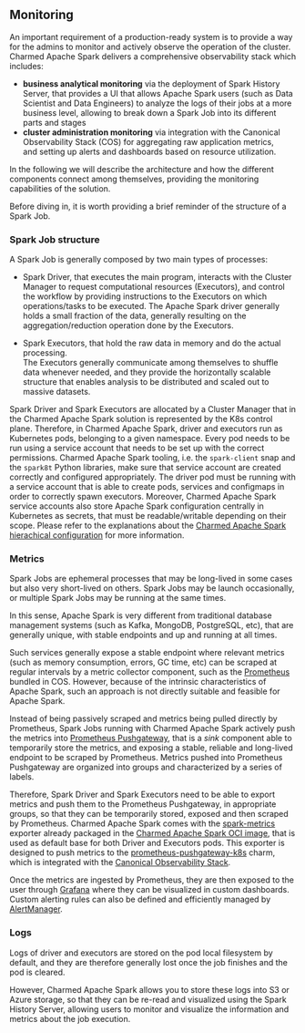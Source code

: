 ## Monitoring 

An important requirement of a production-ready system is to provide a way for the admins to 
monitor and actively observe the operation of the cluster. 
Charmed Apache Spark delivers a comprehensive observability stack which includes:

* **business analytical monitoring** via the deployment of Spark History Server, 
  that provides a UI that allows Apache Spark users (such as Data Scientist and Data Engineers) 
  to analyze the logs of their jobs at a more business level, allowing to break down a Spark Job into 
  its different parts and stages 
* **cluster administration monitoring** via integration with the Canonical 
  Observability Stack (COS) for aggregating raw application metrics,  
  and setting up alerts and dashboards based on resource utilization.

In the following we will describe the architecture and how the different components 
connect among themselves, providing the monitoring capabilities of the solution.

Before diving in, it is worth providing a brief reminder of the structure of 
a Spark Job. 

### Spark Job structure

A Spark Job is generally composed by two main types of processes:

* Spark Driver, that executes the main program, interacts with the Cluster Manager 
  to request computational resources (Executors), and control the workflow by providing
  instructions to the Executors on which operations/tasks to be executed. The Apache Spark 
  driver generally holds a small fraction of the data, generally resulting on the
  aggregation/reduction operation done by the Executors. 

* Spark Executors, that hold the raw data in memory and do the actual processing.  
  The Executors generally communicate among themselves to shuffle data whenever 
  needed, and they provide the horizontally scalable structure that enables 
  analysis to be distributed and scaled out to massive datasets. 

Spark Driver and Spark Executors are allocated by a Cluster Manager that in the
Charmed Apache Spark solution is represented by the K8s control plane. Therefore, 
in Charmed Apache Spark, driver and executors run as Kubernetes pods, 
belonging to a given namespace.
Every pod needs to be run using a service account that needs to be set up with the 
correct permissions. Charmed Apache Spark tooling, i.e. the `spark-client` snap
and the `spark8t` Python libraries, make sure that service account are 
created correctly and configured appropriately. The driver pod must be running
with a service account that is able to create pods, services and configmaps in 
order to correctly spawn executors. Moreover, Charmed Apache Spark service accounts
also store Apache Spark configuration centrally in Kubernetes as secrets, that must 
be readable/writable depending on their scope. Please refer to the explanations 
about the [Charmed Apache Spark hierachical configuration](/todo) for more information. 

### Metrics

Spark Jobs are ephemeral processes that may be long-lived in some cases but also very 
short-lived on others. Spark Jobs may be launch occasionally, or multiple Spark Jobs
may be running at the same times. 

In this sense, Apache Spark is very different from traditional database management systems
(such as Kafka, MongoDB, PostgreSQL, etc), that are generally unique, with stable endpoints and 
up and running at all times. 

Such services generally expose a stable endpoint where relevant metrics (such as
memory consumption, errors, GC time, etc) can be scraped at regular intervals
by a metric collector component, such as the [Prometheus](https://prometheus.io/)
bundled in COS. However, because of the intrinsic characteristics of Apache Spark, such 
an approach is not directly suitable and feasible for Apache Spark. 

Instead of being passively scraped and metrics being pulled directly by Prometheus, 
Spark Jobs running with Charmed Apache Spark actively push the metrics into 
[Prometheus Pushgateway](https://github.com/prometheus/pushgateway), that is a *sink* component able to temporarily 
store the metrics, and exposing a stable, reliable and long-lived endpoint to be 
scraped by Prometheus. Metrics pushed into Prometheus Pushgateway are organized 
into groups and characterized by a series of labels.

Therefore, Spark Driver and Spark Executors need to be able to export metrics 
and push them to the Prometheus Pushgateway, in appropriate 
groups, so that they can be temporarily stored, exposed and then 
scraped by Prometheus.
Charmed Apache Spark comes with the [spark-metrics](https://github.com/banzaicloud/spark-metrics) 
exporter already packaged in the [Charmed Apache Spark OCI image](https://github.com/canonical/charmed-spark-rock), 
that is used as default base for both Driver and Executors pods.
This exporter is designed to push metrics to the [prometheus-pushgateway-k8s](https://charmhub.io/prometheus-pushgateway)
charm, which is integrated with the [Canonical Observability Stack](https://charmhub.io/topics/canonical-observability-stack).

Once the metrics are ingested by Prometheus, they are then exposed to the user 
through [Grafana](https://grafana.com/) where they can be visualized in custom dashboards. 
Custom alerting rules can also be defined and efficiently managed by [AlertManager](https://prometheus.io/docs/alerting/latest/alertmanager/).

### Logs 

Logs of driver and executors are stored on the pod local filesystem by default, 
and they are therefore generally lost once the job finishes and the pod is cleared. 

However, Charmed Apache Spark allows you to store these logs into S3 or Azure storage, so that they can 
be re-read and visualized using the Spark History Server, allowing users to monitor 
and visualize the information and metrics about the job execution.